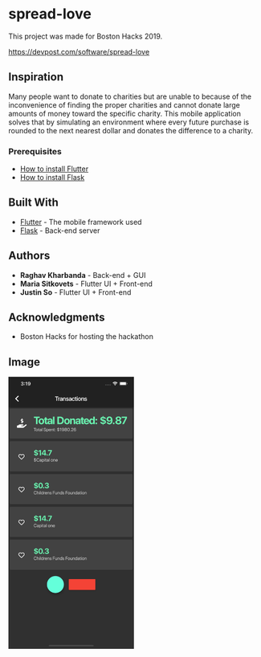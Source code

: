 # spread-love
This project was made for Boston Hacks 2019.

https://devpost.com/software/spread-love

## Inspiration

Many people want to donate to charities but are unable to because of the inconvenience of finding the proper charities and cannot donate large amounts of money toward the specific charity. This mobile application solves that by simulating an environment where every future purchase is rounded to the next nearest dollar and donates the difference to a charity. 

### Prerequisites
* [How to install Flutter](https://flutter.dev/docs/get-started/install)
* [How to install Flask](http://flask.palletsprojects.com/en/1.1.x/installation/)

## Built With

* [Flutter](https://flutter.dev/docs) - The mobile framework used
* [Flask](http://flask.palletsprojects.com/en/1.1.x/) - Back-end server

## Authors

* **Raghav Kharbanda** - Back-end + GUI  
* **Maria Sitkovets** - Flutter UI + Front-end
* **Justin So** - Flutter UI + Front-end 

## Acknowledgments

* Boston Hacks for hosting the hackathon

## Image

<img src="https://github.com/JustinSo1/spread-love/blob/master/original.png" width="250">
